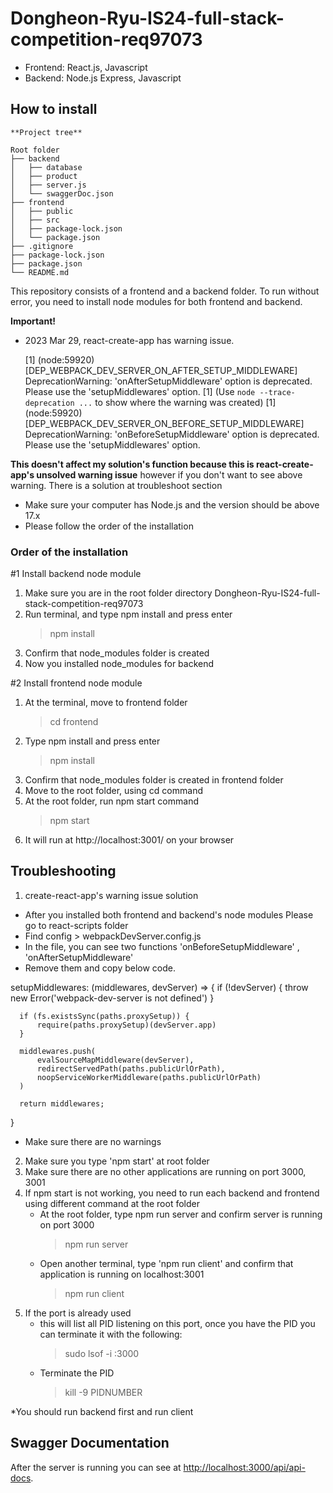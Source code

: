 # Dongheon-Ryu-IS24-full-stack-competition-req97073

* Frontend: React.js, Javascript
* Backend: Node.js Express, Javascript

## How to install 
```
**Project tree**

Root folder
├── backend
│   ├── database
│   ├── product
│   ├── server.js
│   └── swaggerDoc.json
├── frontend
│   ├── public
│   ├── src
│   ├── package-lock.json
│   └── package.json
├── .gitignore
├── package-lock.json
├── package.json
└── README.md 

```
This repository consists of a frontend and a backend folder. 
To run without error, you need to install node modules for both frontend and backend.

**Important!**
* 2023 Mar 29, react-create-app has warning issue.

	[1] (node:59920) [DEP_WEBPACK_DEV_SERVER_ON_AFTER_SETUP_MIDDLEWARE] DeprecationWarning: 'onAfterSetupMiddleware' option is deprecated. Please use the 'setupMiddlewares' option.
	[1] (Use `node --trace-deprecation ...` to show where the warning was created)
	[1] (node:59920) [DEP_WEBPACK_DEV_SERVER_ON_BEFORE_SETUP_MIDDLEWARE] DeprecationWarning: 'onBeforeSetupMiddleware' option is deprecated. Please use the 'setupMiddlewares' option.

**This doesn't affect my solution's function because this is react-create-app's unsolved warning issue** however if you don't want to see above warning. There is a solution at troubleshoot section
* Make sure your computer has Node.js and the version should be above 17.x  
* Please follow the order of the installation


### Order of the installation

#1 Install backend node module
1. Make sure you are in the root folder directory Dongheon-Ryu-IS24-full-stack-competition-req97073
2. Run terminal, and type npm install and press enter
	> npm install
3. Confirm that node_modules folder is created
4. Now you installed node_modules for backend

#2 Install frontend node module
1.  At the terminal, move to frontend folder 
      > cd frontend
2. Type npm install and press enter
	 > npm install
3.  Confirm that node_modules folder is created in frontend folder
4.  Move to the root folder, using cd command
5.  At the root folder, run npm start command
	> npm start
6. It will run at http://localhost:3001/ on your browser

## Troubleshooting 

1. create-react-app's warning issue solution

* After you installed both frontend and backend's node modules Please go to react-scripts folder
* Find config > webpackDevServer.config.js
* In the file, you can see two functions 'onBeforeSetupMiddleware' , 'onAfterSetupMiddleware'
* Remove them and copy below code.

setupMiddlewares: (middlewares, devServer) => {
      if (!devServer) {
          throw new Error('webpack-dev-server is not defined')
      }
  
      if (fs.existsSync(paths.proxySetup)) {
          require(paths.proxySetup)(devServer.app)
      }
  
      middlewares.push(
          evalSourceMapMiddleware(devServer),
          redirectServedPath(paths.publicUrlOrPath),
          noopServiceWorkerMiddleware(paths.publicUrlOrPath)
      )
  
      return middlewares;
}

* Make sure there are no warnings

2. Make sure you type 'npm start' at root folder
3. Make sure there are no other applications are running on port 3000, 3001
4. If npm start is not working, you need to run each backend and frontend using different command at the root folder
	* At the root folder, type npm run server and confirm server is running on port 3000
		 > npm run server 
	* Open another terminal, type 'npm run client' and confirm that application is running on localhost:3001
		> npm run client
4. If the port is already used
	* this will list all PID listening on this port, once you have the PID you can terminate it with the following:
		> sudo lsof -i :3000	
	* Terminate the PID
		> kill -9 PIDNUMBER


*You should run backend first and run client


## Swagger Documentation
After the server is running you can see at [http://localhost:3000/api/api-docs](http://localhost:3000/api/api-docs).